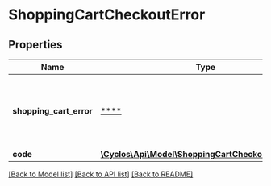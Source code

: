 # ShoppingCartCheckoutError

## Properties
Name | Type | Description | Notes
------------ | ------------- | ------------- | -------------
**shopping_cart_error** | [****](.md) | The &#x60;ShoppingCartError&#x60; generated when the products in the cart were being validated.  Only if &#x60;code&#x60; is &#x60;products&#x60;. | [optional] 
**code** | [**\Cyclos\Api\Model\ShoppingCartCheckoutErrorCode**](ShoppingCartCheckoutErrorCode.md) |  | [optional] 

[[Back to Model list]](../../README.md#documentation-for-models) [[Back to API list]](../../README.md#documentation-for-api-endpoints) [[Back to README]](../../README.md)

